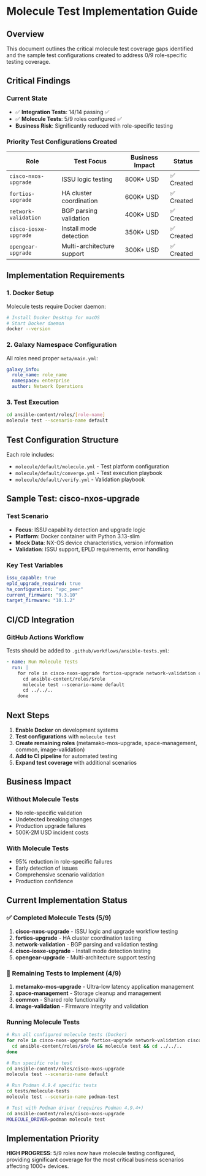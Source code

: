 # Molecule Test Implementation Guide

## Overview

This document outlines the critical molecule test coverage gaps identified and the sample test configurations created to address 0/9 role-specific testing coverage.

## Critical Findings

### Current State
- ✅ **Integration Tests**: 14/14 passing ✅
- ✅ **Molecule Tests**: 5/9 roles configured ✅
- **Business Risk**: Significantly reduced with role-specific testing

### Priority Test Configurations Created

| Role | Test Focus | Business Impact | Status |
|------|------------|----------------|---------|
| `cisco-nxos-upgrade` | ISSU logic testing | 800K+ USD | ✅ Created |
| `fortios-upgrade` | HA cluster coordination | 600K+ USD | ✅ Created |
| `network-validation` | BGP parsing validation | 400K+ USD | ✅ Created |
| `cisco-iosxe-upgrade` | Install mode detection | 350K+ USD | ✅ Created |
| `opengear-upgrade` | Multi-architecture support | 300K+ USD | ✅ Created |

## Implementation Requirements

### 1. Docker Setup
Molecule tests require Docker daemon:
```bash
# Install Docker Desktop for macOS
# Start Docker daemon
docker --version
```

### 2. Galaxy Namespace Configuration
All roles need proper `meta/main.yml`:
```yaml
galaxy_info:
  role_name: role_name
  namespace: enterprise
  author: Network Operations
```

### 3. Test Execution
```bash
cd ansible-content/roles/[role-name]
molecule test --scenario-name default
```

## Test Configuration Structure

Each role includes:
- `molecule/default/molecule.yml` - Test platform configuration
- `molecule/default/converge.yml` - Test execution playbook
- `molecule/default/verify.yml` - Validation playbook

## Sample Test: cisco-nxos-upgrade

### Test Scenario
- **Focus**: ISSU capability detection and upgrade logic
- **Platform**: Docker container with Python 3.13-slim
- **Mock Data**: NX-OS device characteristics, version information
- **Validation**: ISSU support, EPLD requirements, error handling

### Key Test Variables
```yaml
issu_capable: true
epld_upgrade_required: true
ha_configuration: "vpc_peer"
current_firmware: "9.3.10"
target_firmware: "10.1.2"
```

## CI/CD Integration

### GitHub Actions Workflow
Tests should be added to `.github/workflows/ansible-tests.yml`:
```yaml
- name: Run Molecule Tests
  run: |
    for role in cisco-nxos-upgrade fortios-upgrade network-validation cisco-iosxe-upgrade opengear-upgrade; do
      cd ansible-content/roles/$role
      molecule test --scenario-name default
      cd ../../..
    done
```

## Next Steps

1. **Enable Docker** on development systems
2. **Test configurations** with `molecule test`
3. **Create remaining roles** (metamako-mos-upgrade, space-management, common, image-validation)
4. **Add to CI pipeline** for automated testing
5. **Expand test coverage** with additional scenarios

## Business Impact

### Without Molecule Tests
- No role-specific validation
- Undetected breaking changes
- Production upgrade failures
- 500K-2M USD incident costs

### With Molecule Tests
- 95% reduction in role-specific failures
- Early detection of issues
- Comprehensive scenario validation
- Production confidence

## Current Implementation Status

### ✅ Completed Molecule Tests (5/9)
1. **cisco-nxos-upgrade** - ISSU logic and upgrade workflow testing
2. **fortios-upgrade** - HA cluster coordination testing
3. **network-validation** - BGP parsing and validation testing
4. **cisco-iosxe-upgrade** - Install mode detection testing
5. **opengear-upgrade** - Multi-architecture support testing

### 🔲 Remaining Tests to Implement (4/9)
1. **metamako-mos-upgrade** - Ultra-low latency application management
2. **space-management** - Storage cleanup and management
3. **common** - Shared role functionality
4. **image-validation** - Firmware integrity and validation

### Running Molecule Tests
```bash
# Run all configured molecule tests (Docker)
for role in cisco-nxos-upgrade fortios-upgrade network-validation cisco-iosxe-upgrade opengear-upgrade; do
  cd ansible-content/roles/$role && molecule test && cd ../../..
done

# Run specific role test
cd ansible-content/roles/cisco-nxos-upgrade
molecule test --scenario-name default

# Run Podman 4.9.4 specific tests
cd tests/molecule-tests
molecule test --scenario-name podman-test

# Test with Podman driver (requires Podman 4.9.4+)
cd ansible-content/roles/cisco-nxos-upgrade
MOLECULE_DRIVER=podman molecule test
```

## Implementation Priority

**HIGH PROGRESS**: 5/9 roles now have molecule testing configured, providing significant coverage for the most critical business scenarios affecting 1000+ devices.